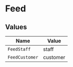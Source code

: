 # Feed


## Values

| Name           | Value          |
| -------------- | -------------- |
| `FeedStaff`    | staff          |
| `FeedCustomer` | customer       |